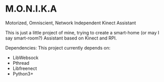 # M.O.N.I.K.A
Motorized, Omniscient, Network Independent Kinect Assistant

This is just a little project of mine, trying to create a smart-home (or may I say smart-room?) Assistant based on Kinect and RPI. 

Dependencies:
This project currently depends on:
- LibWebsock
- Pthread
- Libfreenect
- Python3+
